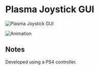# Plasma Joystick GUI

![Plasma Joystick GUI](http://assets.c7.se/skitch/Plasma_Joystick_GUI-20150120-005750.png)

![Animation](http://assets.c7.se/viz/plasma-joystick-gui.gif)

## Notes

Developed using a PS4 controller.
